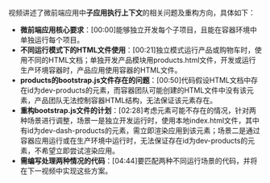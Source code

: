 
视频讲述了微前端应用中**子应用执行上下文**的相关问题及重构方向，具体如下：


- **微前端应用核心要求**：[00:00]能够独立开发每个子项目，且能在容器环境中单独运行每个项目。
- **不同运行模式下的HTML文件使用**：[00:21]独立模式运行产品或购物车时，使用不同的HTML文档；单独开发产品模块用products.html文件，开发或运行生产环境容器时，产品应用使用容器的HTML文件。
- **products的bootstrap.js文件存在的问题**：[00:50]代码假设HTML文档中存在id为dev-products的元素，而容器团队可能创建的HTML文件中没有该元素，产品团队无法控制容器HTML结构，无法保证该元素存在。
- **重构bootstrap.js文件的计划**：[02:28]考虑元素可能不存在的情况，针对两种场景进行调整，场景一是独立开发运行时，使用本地index.html文件，其中有id为dev-dash-products的元素，需立即渲染应用到该元素；场景二是通过容器应用运行或在生产环境中运行时，无法保证存在id为dev-products的元素，不希望立即尝试渲染应用。
- **需编写处理两种情况的代码**：[04:44]要匹配两种不同运行场景的代码，并将在下一视频中实现这些方案。